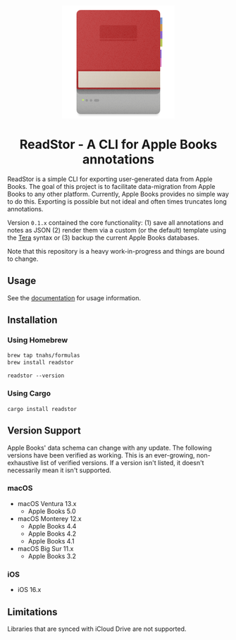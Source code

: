 <p align="center"><img src="./extra/logo/logo-256.png"></p>
<h1 align="center">ReadStor - A CLI for Apple Books annotations</h1>

ReadStor is a simple CLI for exporting user-generated data from Apple Books. The
goal of this project is to facilitate data-migration from Apple Books to any
other platform. Currently, Apple Books provides no simple way to do this.
Exporting is possible but not ideal and often times truncates long annotations.

Version `0.1.x` contained the core functionality: (1) save all annotations and
notes as JSON (2) render them via a custom (or the default) template using the
[Tera][tera] syntax or (3) backup the current Apple Books databases.

Note that this repository is a heavy work-in-progress and things are bound to
change.

## Usage

See the [documentation][documentation] for usage information.

## Installation

### Using Homebrew

```shell
brew tap tnahs/formulas
brew install readstor
```

```shell
readstor --version
```

### Using Cargo

```shell
cargo install readstor
```

## Version Support

Apple Books' data schema can change with any update. The following versions have been verified
as working. This is an ever-growing, non-exhaustive list of verified versions. If a version isn't
listed, it doesn't necessarily mean it isn't supported.

### macOS

- macOS Ventura 13.x
  - Apple Books 5.0
- macOS Monterey 12.x
  - Apple Books 4.4
  - Apple Books 4.2
  - Apple Books 4.1
- macOS Big Sur 11.x
  - Apple Books 3.2

### iOS

- iOS 16.x

## Limitations

Libraries that are synced with iCloud Drive are not supported.

[documentation]: https://tnahs.github.io/readstor/
[tera]: https://tera.netlify.app/
